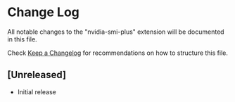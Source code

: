# Change Log

All notable changes to the "nvidia-smi-plus" extension will be documented in this file.

Check [Keep a Changelog](http://keepachangelog.com/) for recommendations on how to structure this file.

## [Unreleased]

- Initial release